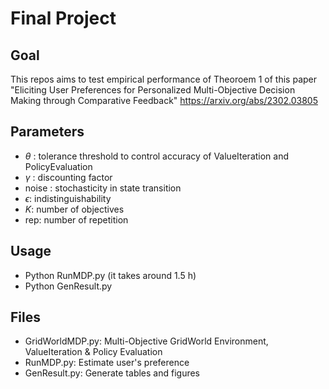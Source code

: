 # Final Project

## Goal
This repos aims to test empirical performance of Theoroem 1 of this paper "Eliciting User Preferences for Personalized Multi-Objective Decision Making through Comparative Feedback"
https://arxiv.org/abs/2302.03805

## Parameters

- $\theta$ : tolerance threshold to control accuracy of ValueIteration and PolicyEvaluation
- $\gamma$ : discounting factor
- noise : stochasticity in state transition
- $\epsilon$: indistinguishability
- $K$: number of objectives
- rep: number of repetition

## Usage
- Python RunMDP.py (it takes around 1.5 h)
- Python GenResult.py

## Files
- GridWorldMDP.py: Multi-Objective GridWorld Environment, ValueIteration & Policy Evaluation
- RunMDP.py: Estimate user's preference
- GenResult.py: Generate tables and figures


